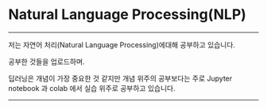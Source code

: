 


# Natural Language Processing(NLP)
-----------

저는 자연어 처리(Natural Language Processing)에대해 공부하고 있습니다.

공부한 것들을 업로드하며.

딥러닝은 개념이 가장 중요한 것 같지만 개념 위주의 공부보다는 주로 Jupyter notebook 과 colab 에서 실습 위주로 공부하고 있습니다.

-------------


